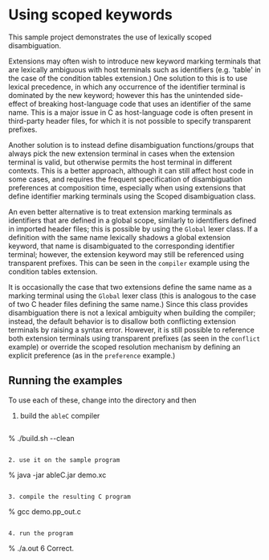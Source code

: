 # Using scoped keywords

This sample project demonstrates the use of lexically scoped disambiguation.

Extensions may often wish to introduce new keyword marking terminals that are lexically ambiguous with host terminals such as identifiers (e.g. 'table' in the case of the condition tables extension.)  One solution to this is to use lexical precedence, in which any occurrence of the identifier terminal is dominated by the new keyword; however this has the unintended side-effect of breaking host-language code that uses an identifier of the same name.  This is a major issue in C as host-language code is often present in third-party header files, for which it is not possible to specify transparent prefixes.

Another solution is to instead define disambiguation functions/groups that always pick the new extension terminal in cases when the extension terminal is valid, but otherwise permits the host terminal in different contexts.  This is a better approach, although it can still affect host code in some cases, and requires the frequent specification of disambiguation preferences at composition time, especially when using extensions that define identifier marking terminals using the Scoped disambiguation class.

An even better alternative is to treat extension marking terminals as identifiers that are defined in a global scope, similarly to identifiers defined in imported header files; this is possible by using the `Global` lexer class.  If a definition with the same name lexically shadows a global extension keyword, that name is disambiguated to the corresponding identifier terminal; however, the extension keyword may still be referenced using transparent prefixes.  This can be seen in the `compiler` example using the condition tables extension.

It is occasionally the case that two extensions define the same name as a marking terminal using the `Global` lexer class (this is analogous to the case of two C header files defining the same name.)  Since this class provides disambiguation there is not a lexical ambiguity when building the compiler; instead, the default behavior is to disallow both conflicting extension terminals by raising a syntax error.  However, it is still possible to reference both extension terminals using transparent prefixes (as seen in the `conflict` example) or override the scoped resolution mechanism by defining an explicit preference (as in the `preference` example.)

## Running the examples

To use each of these, change into the directory and then

1. build the `ableC` compiler
   ```
  % ./build.sh --clean
   ```

2. use it on the sample program
   ```
  % java -jar ableC.jar demo.xc
   ```

3. compile the resulting C program
   ```
   % gcc demo.pp_out.c
   ```

4. run the program
   ```
   % ./a.out
   6
   Correct.
   ```

